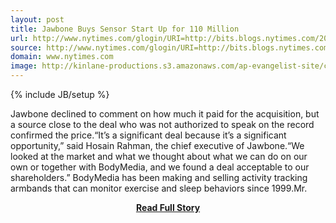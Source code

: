 ```yaml
---
layout: post
title: Jawbone Buys Sensor Start Up for 110 Million
url: http://www.nytimes.com/glogin/URI=http://bits.blogs.nytimes.com/2013/04/30/jawbone-buys-sensor-start-up-for-110-million/&OQ=_rQ3D0&OP=92a9a39dQ2F)p6y)Q20zQ27)Q7CQ7CQ7C)DQ271B)ISiQ2B
source: http://www.nytimes.com/glogin/URI=http://bits.blogs.nytimes.com/2013/04/30/jawbone-buys-sensor-start-up-for-110-million/&OQ=_rQ3D0&OP=92a9a39dQ2F)p6y)Q20zQ27)Q7CQ7CQ7C)DQ271B)ISiQ2B
domain: www.nytimes.com
image: http://kinlane-productions.s3.amazonaws.com/ap-evangelist-site/curated/screenshots/8110_bits_blogs_nytimes_com.png
---
```

{% include JB/setup %}<p>Jawbone declined to comment on how much it paid for the acquisition, but a source close to the deal who was not authorized to speak on the record confirmed the price.“It’s a significant deal because it’s a significant opportunity,” said Hosain Rahman, the chief executive of Jawbone.“We looked at the market and what we thought about what we can do on our own or together with BodyMedia, and we found a deal acceptable to our shareholders.” BodyMedia has been making and selling activity tracking armbands that can monitor exercise and sleep behaviors since 1999.Mr.</p>
<center><p><a href="http://www.nytimes.com/glogin/URI=http://bits.blogs.nytimes.com/2013/04/30/jawbone-buys-sensor-start-up-for-110-million/&OQ=_rQ3D0&OP=92a9a39dQ2F)p6y)Q20zQ27)Q7CQ7CQ7C)DQ271B)ISiQ2B" style='padding:25px; font-sze:18px; font-weight: bold;'>Read Full Story</a></p></center>
